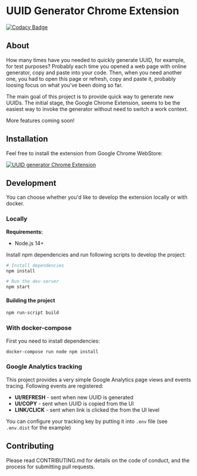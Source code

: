 # UUID Generator Chrome Extension

[![Codacy Badge](https://app.codacy.com/project/badge/Grade/f6e975f002f0452b997f0d137ec60256)](https://www.codacy.com/gh/eps90/uuid-generator-chrome-extension/dashboard?utm_source=github.com&amp;utm_medium=referral&amp;utm_content=eps90/uuid-generator-chrome-extension&amp;utm_campaign=Badge_Grade)

## About

How many times have you needed to quickly generate UUID, for example, for test purposes?
Probably each time you opened a web page with online generator, copy and paste into your code. 
Then, when you need another one, you had to open this page or refresh, copy and paste it, probably loosing focus on what you've been doing so far.

The main goal of this project is to provide quick way to generate new UUIDs. 
The initial stage, the Google Chrome Extension, seems to be the easiest way to invoke the generator without need to switch a work context.

More features coming soon!

## Installation

Feel free to install the extension from Google Chrome WebStore:

[![UUID generator Chrome Extension](https://storage.googleapis.com/web-dev-uploads/image/WlD8wC6g8khYWPJUsQceQkhXSlv1/UV4C4ybeBTsZt43U4xis.png)](https://chrome.google.com/webstore/detail/uuid-generator/nflgkajcbjiooanofomjjaagkaednbel) 

## Development

You can choose whether you'd like to develop the extension locally or with docker.

### Locally

**Requirements:**

* Node.js 14+

Install npm dependencies and run following scripts to develop the project:
```bash
# Install dependencies
npm install

# Run the dev-server
npm start
```

#### Building the project

```bash
npm run-script build
```

### With docker-compose

First you need to install dependencies:

```bash
docker-compose run node npm install
```

### Google Analytics tracking

This project provides a very simple Google Analytics page views and events tracing.
Following events are registered:

* **UI/REFRESH** - sent when new UUID is generated
* **UI/COPY** - sent when UUID is copied from the UI
* **LINK/CLICK** - sent when link is clicked the from the UI level

You can configure your tracking key by putting it into `.env` file (see `.env.dist` for the example)
## Contributing
Please read CONTRIBUTING.md for details on the code of conduct, and the process for submitting pull requests.
